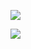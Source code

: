 ![](https://github-readme-streak-stats-eight.vercel.app/api?user=dmitsf&count_private=true&hide=issues,contribs,prs&show_icons=true&theme=dark)</br>

![](https://github-contributor-stats.vercel.app/api?username=dmitsf&limit=5&theme=dark&combine_all_yearly_contributions=true)


